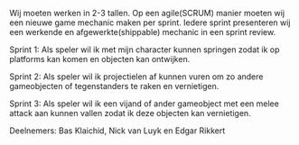 Wij moeten werken in 2-3 tallen. Op een agile(SCRUM) manier moeten wij een nieuwe game mechanic maken per sprint.
Iedere sprint presenteren wij een werkende en afgewerkte(shippable) mechanic in een sprint review. 

Sprint 1: Als speler wil ik met mijn character kunnen springen zodat ik op platforms kan komen en objecten kan ontwijken.

Sprint 2: Als speler wil ik projectielen af kunnen vuren om zo andere gameobjecten of tegenstanders te raken en vernietigen.

Sprint 3: Als speler wil ik een vijand of ander gameobject met een melee attack aan kunnen vallen zodat ik deze objecten kan vernietigen.


Deelnemers: Bas Klaichid, Nick van Luyk en Edgar Rikkert
